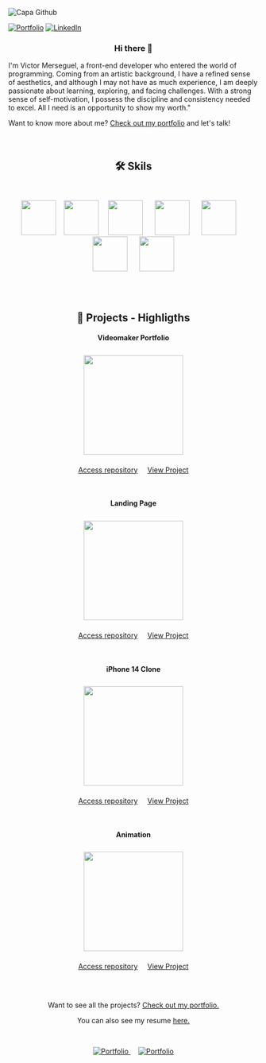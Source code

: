 ![Capa Github](https://github.com/victormerseguel/victormerseguel/assets/125660974/047fc94b-f821-4ef4-9651-02f09bbb2174)

[![Portfolio](https://img.shields.io/badge/Portfolio-255E63?style=for-the-badge&logo=About.me&logoColor=white)](https://victormerseguel.com)
[![LinkedIn](https://img.shields.io/badge/LinkedIn-0077B5?style=for-the-badge&logo=linkedin&logoColor=white)](https://www.linkedin.com/in/victor-merseguel-770277161)

<h3 align="center">Hi there 👋</h3>

I'm Victor Merseguel, a front-end developer who entered the world of programming. Coming from an artistic background, I have a refined sense of aesthetics, and although I may not have as much experience, I am deeply passionate about learning, exploring, and facing challenges. With a strong sense of self-motivation, I possess the discipline and consistency needed to excel. All I need is an opportunity to show my worth."

Want to know more about me? [Check out my portfolio](https://victormerseguel.com) and let's talk!
<br/>
<br/>
<br/>

<h2 align="center">🛠️ Skils</h2>
<br/>
<p align="center">
  <img height="70px" src="https://github.com/victormerseguel/victormerseguel/assets/125660974/f57ee6b3-869d-4cc6-bd62-d863ad2ec220" />&nbsp;&nbsp;&nbsp;
  <img height="70px" src="https://github.com/victormerseguel/victormerseguel/assets/125660974/3f429cbe-4d5a-452b-956a-f4b20b5f6183" />&nbsp;&nbsp;&nbsp;&nbsp;
  <img height="70px" src="https://github.com/victormerseguel/victormerseguel/assets/125660974/b6149ea2-c301-4380-8a5e-9d3ed0d2e1af" />&nbsp;&nbsp;&nbsp;&nbsp;&nbsp;
  <img height="70px" src="https://github.com/victormerseguel/victormerseguel/assets/125660974/c2851fa5-d96f-4e82-9857-a9cc8f52ded2" />&nbsp;&nbsp;&nbsp;&nbsp;&nbsp;
  <img height="70px" src="https://github.com/victormerseguel/victormerseguel/assets/125660974/1b963b85-6c82-4ec2-aa51-11db6025c8cb" />&nbsp;&nbsp;&nbsp;&nbsp;&nbsp;
  <img height="70px" src="https://github.com/victormerseguel/victormerseguel/assets/125660974/def44a10-f39c-4bd2-867d-0a366a53acd6" />&nbsp;&nbsp;&nbsp;&nbsp;&nbsp;
  <img height="70px" src="https://github.com/victormerseguel/victormerseguel/assets/125660974/8b694cbc-53e7-4e0e-a27f-fb8dbb254128" />
</p>

<br/>
<br/>

<h2 align="center">💾 Projects - Highligths</h2>

<h4 align="center">Videomaker Portfolio</h4>
<p align="center">
  <a href="https://victormerseguel.com/projects/videomaker-portfolio">
    <img align="center" style="margin:0.5rem" height="200" src="https://victormerseguel.com/assets/img/project-portfolio.jpg"/>
    <p align="center">
      <a href="https://github.com/victormerseguel/victor-portfolio">Access repository</a>
      &nbsp;&nbsp;&nbsp;
      <a href="https://victormerseguel.com/projects/videomaker-portfolio">View Project</a></p>
  </a>
</p>

<br/>

<h4 align="center">Landing Page</h4>
<p align="center">
  <a href="https://victormerseguel.com/projects/o-fabuloso-mundo">
    <img align="center" style="margin:0.5rem" height="200" src="https://victormerseguel.com/assets/img/project-fabuloso.jpg"/>
    <p align="center">
      <a href="https://github.com/victormerseguel/o-fabuloso-mundo">Access repository</a>
      &nbsp;&nbsp;&nbsp;
      <a href="https://victormerseguel.com/projects/o-fabuloso-mundo">View Project</a></p>
  </a>
</p>

<br/>

<h4 align="center">iPhone 14 Clone</h4>
<p align="center">
  <a href="https://victormerseguel.com/projects/iphone14-clone">
    <img align="center" style="margin:0.5rem" height="200" src="https://victormerseguel.com/assets/img/project-iphone14.jpg"/>
    <p align="center">
      <a href="https://github.com/victormerseguel/iphone14_clone">Access repository</a>
      &nbsp;&nbsp;&nbsp;
      <a href="https://victormerseguel.com/projects/iphone14-clone">View Project</a></p>
  </a>
</p>

<br/>

<h4 align="center">Animation</h4>
<p align="center">
  <a href="https://victormerseguel.com/projects/sketch01">
    <img align="center" style="margin:0.5rem" height="200" src="https://victormerseguel.com/assets/img/project-sketch1.jpg"/>
    <p align="center">
      <a href="https://github.com/victormerseguel/sketch01">Access repository</a>
      &nbsp;&nbsp;&nbsp;
      <a href="https://victormerseguel.com/projects/sketch01">View Project</a></p>
  </a>
</p>

<br/>

##

<p align="center">Want to see all the projects? <a href="https://victormerseguel.com">Check out my portfolio.</a></p>
<p align="center">You can also see my resume <a href="https://victormerseguel.com/assets/curriculum_front-end.pdf">here.</a></p>
<br/>
<p align="center">
  <a href="https://victormerseguel.com">
    <img src="https://img.shields.io/badge/Portfolio-255E63?style=for-the-badge&logo=About.me&logoColor=white" alt="Portfolio">
  </a>
  &nbsp;&nbsp;&nbsp;
  <a href="https://www.linkedin.com/in/victor-merseguel-770277161">
    <img src="https://img.shields.io/badge/LinkedIn-0077B5?style=for-the-badge&logo=linkedin&logoColor=white" alt="Portfolio">
  </a>
</p>
